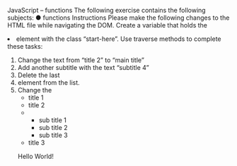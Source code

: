 JavaScript – functions
The following exercise contains the following subjects:
● functions
Instructions
Please make the following changes to the HTML file while
navigating the DOM.
Create a variable that holds the <li> element with the class
“start-here”. Use traverse methods to complete these tasks:

1. Change the text from “title 2” to “main title”
2. Add another subtitle with the text “subtitle 4”
3. Delete the last <li> element from the list.
4. Change the <title> element text to “Master Of The Dom”.
5. Change the text of the <p> element ot something else of
   your
   Note:
   On the next page, you have the HTML code
   <!DOCTYPE html>
   <html lang="en">
   <head>
   <meta charset="UTF-8" />
   <meta name="viewport"
   content="width=device-width, initial-scale=1.0" />
   <title>Document</title>
   <script src="./script.js" defer></script>
   </head>
   <body>
   <ul>
   <li>title 1</li>
   <li class="start-here">title 2</li>
   <li>
   <ul>
   <li>sub title 1</li>
   <li>sub title 2</li>
   <li>sub title 3</li>
   </ul>
   </li>
   <li>title 3</li>
   </ul>
   <div>
   <p>Hello World!</p>
   </div>
   </body>
   </html>
